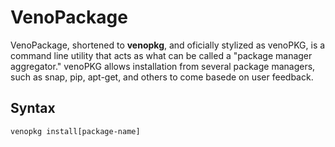 # VenoPackage
VenoPackage, shortened to __venopkg__, and oficially stylized as venoPKG, is a command line utility that acts as what can be called a "package manager aggregator." venoPKG allows installation from several package managers, such as snap, pip, apt-get, and others to come basede on user feedback.
## Syntax
`venopkg install[package-name]`
 

